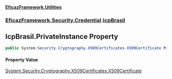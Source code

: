 #### [EficazFramework.Utilities](EficazFrameworkUtilities.md 'EficazFramework Utilities')
### [EficazFramework.Security.Credential](EficazFrameworkUtilities.md#EficazFramework.Security.Credential 'EficazFramework.Security.Credential').[IcpBrasil](EficazFramework.Security.Credential/IcpBrasil.md 'EficazFramework.Security.Credential.IcpBrasil')

## IcpBrasil.PrivateInstance Property

```csharp
public System.Security.Cryptography.X509Certificates.X509Certificate PrivateInstance { get; set; }
```

#### Property Value
[System.Security.Cryptography.X509Certificates.X509Certificate](https://docs.microsoft.com/en-us/dotnet/api/System.Security.Cryptography.X509Certificates.X509Certificate 'System.Security.Cryptography.X509Certificates.X509Certificate')